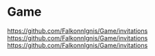 # Game
https://github.com/FalkonnIgnis/Game/invitations
https://github.com/FalkonnIgnis/Game/invitations
https://github.com/FalkonnIgnis/Game/invitations



